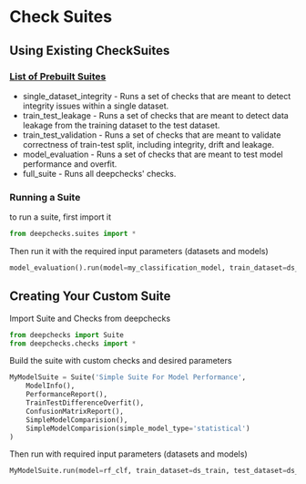 <!--
  ~ ----------------------------------------------------------------------------
  ~ Copyright (C) 2021 Deepchecks (https://www.deepchecks.com)
  ~
  ~ This file is part of Deepchecks.
  ~ Deepchecks is distributed under the terms of the GNU Affero General
  ~ Public License (version 3 or later).
  ~ You should have received a copy of the GNU Affero General Public License
  ~ along with Deepchecks.  If not, see <http://www.gnu.org/licenses/>.
  ~ ----------------------------------------------------------------------------
  ~
-->
# Check Suites

## Using Existing CheckSuites

### [List of Prebuilt Suites](./default_suites.py)

  - single_dataset_integrity - Runs a set of checks that are meant to detect integrity issues within a single dataset.
  - train_test_leakage - Runs a set of checks that are meant to detect data leakage from the training dataset to the test dataset.
  - train_test_validation - Runs a set of checks that are meant to validate correctness of train-test split, including integrity, drift and leakage.
  - model_evaluation - Runs a set of checks that are meant to test model performance and overfit.
  - full_suite - Runs all deepchecks' checks.
  

### Running a Suite
to run a suite, first import it

```python
from deepchecks.suites import *
```
Then run it with the required input parameters (datasets and models)
```python
model_evaluation().run(model=my_classification_model, train_dataset=ds_train, test_dataset=ds_test)
```

## Creating Your Custom Suite

Import Suite and Checks from deepchecks

```python
from deepchecks import Suite
from deepchecks.checks import *
```
Build the suite with custom checks and desired parameters
```python
MyModelSuite = Suite('Simple Suite For Model Performance',
    ModelInfo(),
    PerformanceReport(),
    TrainTestDifferenceOverfit(),
    ConfusionMatrixReport(),
    SimpleModelComparision(),
    SimpleModelComparision(simple_model_type='statistical')
)
```
Then run with required input parameters (datasets and models)
```python
MyModelSuite.run(model=rf_clf, train_dataset=ds_train, test_dataset=ds_test, check_datasets_policy='both')
```